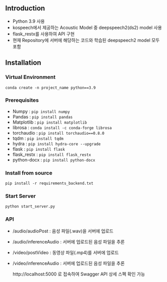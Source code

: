 ## Introduction  
- Python 3.9 사용
- kospeech에서 제공하는 Acoustic Model 중 deepspeech2(ds2) model 사용
- flask_restx를 사용하여 API 구현
- 현재 Repository에 서버에 해당하는 코드와 학습된 deepspeech2 model 모두 포함

## Installation
### Virtual Environment
```
conda create -n project_name python==3.9
```

### Prerequisites  
- Numpy : `pip install numpy`  
- Pandas : `pip install pandas`
- Matplotlib : `pip install matplotlib`
- librosa : `conda install -c conda-forge librosa`
- torchaudio : `pip install torchaudio==0.8.0`
- tqdm : `pip install tqdm`
- hydra : `pip install hydra-core --upgrade`
- flask : `pip install flask`
- flask_restx : `pip install flask_restx`
- python-docx : `pip install python-docx`

### Install from source
```
pip install -r requirements_backend.txt
```

### Start Server
```
python start_server.py
```

### API
- /audio/audioPost : 음성 파일(.wav)을 서버에 업로드  
- /audio/inferenceAudio : 서버에 업로드된 음성 파일을 추론  
- /video/postVideo : 동영상 파일(.mp4)를 서버에 업로드  
- /video/inferenceAudio : 서버에 업로드된 음성 파일을 추론  

  http://localhost:5000 로 접속하여 Swagger API 상세 스펙 확인 가능
